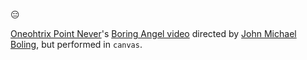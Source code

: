 
😑

[Oneohtrix Point Never](http://www.pointnever.com)'s [Boring Angel video](http://www.youtube.com/watch?v=qmlJveN9IkI&hd=1) directed by [John Michael Boling](http://gooooooooooooooooooooooooooooooooooooooooooooooooooooogle.com), but performed in `canvas`.
